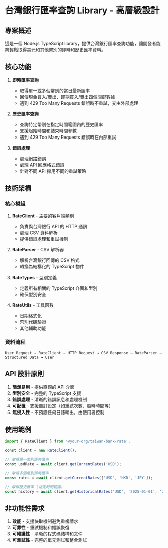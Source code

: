 # 台灣銀行匯率查詢 Library - 高層級設計

## 專案概述

這是一個 Node.js TypeScript library，提供台灣銀行匯率查詢功能，讓開發者能夠輕鬆取得美元和其他幣別的即時和歷史匯率資料。

## 核心功能

1. **即時匯率查詢**
   - 取得單一或多個幣別的當日最新匯率
   - 回傳現金買入/賣出、即期買入/賣出四個關鍵數據
   - 遇到 429 Too Many Requests 錯誤時不重試，交由外部處理

2. **歷史匯率查詢**
   - 查詢特定幣別在指定時間範圍內的歷史匯率
   - 支援起始時間和結束時間參數
   - 遇到 429 Too Many Requests 錯誤時在內部重試

3. **錯誤處理**
   - 處理網路錯誤
   - 處理 API 回應格式錯誤
   - 針對不同 API 採用不同的重試策略

## 技術架構

### 核心模組

1. **RateClient** - 主要的客戶端類別
   - 負責與台灣銀行 API 的 HTTP 通訊
   - 處理 CSV 資料解析
   - 提供錯誤處理和重試機制

2. **RateParser** - CSV 解析器
   - 解析台灣銀行回傳的 CSV 格式
   - 轉換為結構化的 TypeScript 物件

3. **RateTypes** - 型別定義
   - 定義所有相關的 TypeScript 介面和型別
   - 確保型別安全

4. **RateUtils** - 工具函數
   - 日期格式化
   - 幣別代碼驗證
   - 其他輔助功能

### 資料流程

```
User Request → RateClient → HTTP Request → CSV Response → RateParser → Structured Data → User
```

## API 設計原則

1. **簡潔易用** - 提供直觀的 API 介面
2. **型別安全** - 完整的 TypeScript 支援
3. **錯誤處理** - 清晰的錯誤訊息和處理機制
4. **可配置** - 支援自訂設定（如重試次數、超時時間等）
5. **無侵入性** - 不預設任何日誌輸出，由使用者控制

## 使用範例

```typescript
import { RateClient } from '@your-org/taiwan-bank-rate';

const client = new RateClient();

// 取得單一幣別即時匯率
const usdRate = await client.getCurrentRates('USD');

// 取得多個幣別即時匯率
const rates = await client.getCurrentRates(['USD', 'HKD', 'JPY']);

// 取得歷史匯率 (指定時間範圍)
const history = await client.getHistoricalRates('USD', '2025-01-01', '2025-01-31');
```

## 非功能性需求

1. **效能** - 支援快取機制避免重複請求
2. **可靠性** - 重試機制和錯誤恢復
3. **可維護性** - 清晰的程式碼結構和文件
4. **可測試性** - 完整的單元測試和整合測試 